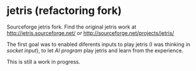jetris (refactoring fork)
=========================

Sourceforge jetris fork.
Find the original jetris work at http://jetris.sourceforge.net/ or http://sourceforge.net/projects/jetris/

The first goal was to enabled diferents inputs to play jetris (I was thinking in *socket input*), to let *AI program* play jetris and learn from the experience.

This is still a work in progress.
